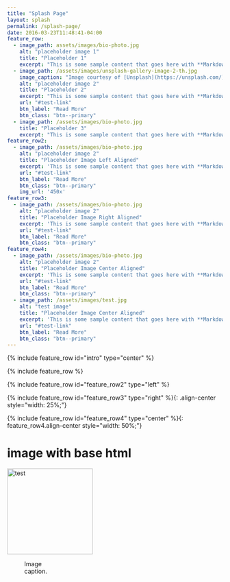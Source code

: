 ```yaml
---
title: "Splash Page"
layout: splash
permalink: /splash-page/
date: 2016-03-23T11:48:41-04:00
feature_row:
  - image_path: assets/images/bio-photo.jpg
    alt: "placeholder image 1"
    title: "Placeholder 1"
    excerpt: "This is some sample content that goes here with **Markdown** formatting."
  - image_path: /assets/images/unsplash-gallery-image-2-th.jpg
    image_caption: "Image courtesy of [Unsplash](https://unsplash.com/)"
    alt: "placeholder image 2"
    title: "Placeholder 2"
    excerpt: "This is some sample content that goes here with **Markdown** formatting."
    url: "#test-link"
    btn_label: "Read More"
    btn_class: "btn--primary"
  - image_path: /assets/images/bio-photo.jpg
    title: "Placeholder 3"
    excerpt: "This is some sample content that goes here with **Markdown** formatting."
feature_row2:
  - image_path: /assets/images/bio-photo.jpg
    alt: "placeholder image 2"
    title: "Placeholder Image Left Aligned"
    excerpt: 'This is some sample content that goes here with **Markdown** formatting. Left aligned with `type="left"`'
    url: "#test-link"
    btn_label: "Read More"
    btn_class: "btn--primary"
    img_url: '450x' 
feature_row3:
  - image_path: /assets/images/bio-photo.jpg
    alt: "placeholder image 2"
    title: "Placeholder Image Right Aligned"
    excerpt: 'This is some sample content that goes here with **Markdown** formatting. Right aligned with `type="right"`, test this: `{: .align-center style="width: 25%;"}`'
    url: "#test-link"
    btn_label: "Read More"
    btn_class: "btn--primary"
feature_row4:
  - image_path: /assets/images/bio-photo.jpg
    alt: "placeholder image 2"
    title: "Placeholder Image Center Aligned"
    excerpt: 'This is some sample content that goes here with **Markdown** formatting. Centered with `type="center"`, test this: `{: .align-center style="width: 50%;"}`'
    url: "#test-link"
    btn_label: "Read More"
    btn_class: "btn--primary"
  - image_path: /assets/images/test.jpg
    alt: "test image"
    title: "Placeholder Image Center Aligned"
    excerpt: 'This is some sample content that goes here with **Markdown** formatting. Centered with `type="center"`, test this: `{: feature_row4.align-center style="width: 50%;"}`'
    url: "#test-link"
    btn_label: "Read More"
    btn_class: "btn--primary"
---
```

<!---
feature rows built with liquid
https://www.fabriziomusacchio.com/blog/2021-08-12-Liquid_Cheat_Sheet/#the-liquid-template-language-and-its-main-components
-->
{% include feature_row id="intro" type="center" %}

{% include feature_row %}

{% include feature_row id="feature_row2" type="left" %}

<!---
CSS added to the whole feature row with kramdown
https://www.fabriziomusacchio.com/blog/2021-08-11-Minimal_Mistakes_Cheat_Sheet/#kramdown
-->
{% include feature_row id="feature_row3" type="right" %}{: .align-center style="width: 25%;"}

{% include feature_row id="feature_row4" type="center" %}{: feature_row4.align-center style="width: 50%;"}

# image with base html
<img src="/assets/images/test.png" alt="test" width="200"/>

<figure style="width: 80px" class="align-center">
  <img src="{{ site.url }}{{ site.baseurl }}/assets/images/bio-photo.jpg" alt="">
  <figcaption>Image caption.</figcaption>
</figure>

